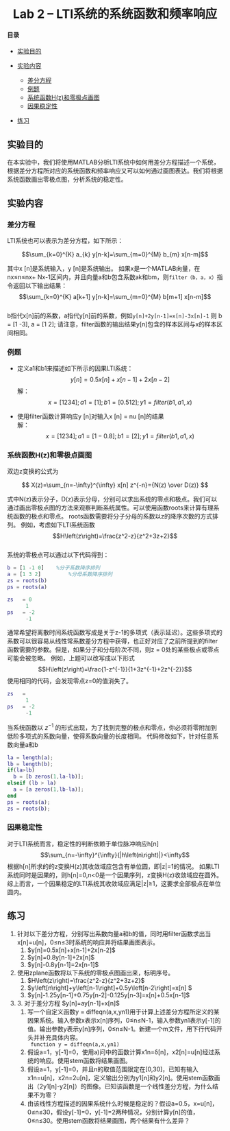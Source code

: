 # <div align='center'> Lab 2 – LTI系统的系统函数和频率响应</div>

#### 目录
- [实验目的](@实验目的 )
- [实验内容](@实验内容)
  - [差分方程](@差分方程)
   - [例题](@例题)
  - [系统函数H(z)和零极点画图](@系统函数H(z)和零极点画图)
  - [因果稳定性](@因果稳定性)
 
- [练习](@练习)


## 实验目的  
在本实验中，我们将使用MATLAB分析LTI系统中如何用差分方程描述一个系统，根据差分方程所对应的系统函数和频率响应又可以如何通过画图表达。我们将根据系统函数画出零极点图，分析系统的稳定性。

## 实验内容  
### 差分方程  
LTI系统也可以表示为差分方程，如下所示：  

$$\sum_{k=0}^{K} a_{k} y[n-k]=\sum_{m=0}^{M} b_{m} x[n-m]$$  

其中x [n]是系统输入，y [n]是系统输出。 如果x是一个MATLAB向量，在nx≤n≤nx+ Nx-1区间内，并且向量a和b包含系数ak和bm，则<code>filter（b，a，x）</code>指令返回以下输出结果：
$$\sum_{k=0}^{K} a[k+1] y[n-k]=\sum_{m=0}^{M} b[m+1] x[n-m]$$  
b指代x[n]前的系数，a指代y[n]前的系数，例如<code>y[n]+2y[n-1]=x[n]-3x[n]-1</code> 则
b = [1 -3], a = [1 2];
请注意，filter函数的输出结果y[n]包含的样本区间与x的样本区间相同。

### 例题
+ 定义a1和b1来描述如下所示的因果LTI系统：
$$y[n] = 0.5x[n] + x[n - 1] + 2x[n - 2]$$
解：
$$x = [1 2 3 4]; a1 = [1]; b1 = [0.5 1 2]; y1 = filter(b1,a1,x)$$

+ 使用filter函数计算响应y [n]对输入x [n] = nu [n]的结果  
解：
$$x = [1 2 3 4]; a1 = [1 -0.8]; b1 = [2]; y1 = filter(b1,a1,x)$$

### 系统函数H(z)和零极点画图  
双边z变换的公式为

$$ X(z)=\sum_{n=-\infty}^{\infty} x[n] z^{-n}={N(z) \over D(z)} $$  

式中N(z)表示分子，D(z)表示分母，分别可以求出系统的零点和极点。我们可以通过画出零极点图的方法来观察判断系统属性。可以使用函数roots来计算有理系统函数的极点和零点。 roots函数需要将分子分母的系数以z的降序次数的方式排列。 例如，考虑如下LTI系统函数
$$H\left(z\right)=\frac{z^2-z}{z^2+3z+2}$$  
系统的零极点可以通过以下代码得到：
```matlab
b = [1 -1 0] 	%分子系数降序排列
a = [1 3 2] 		%分母系数降序排列
zs = roots(b) 
ps = roots(a) 
```
```matlab
zs   = 0
      1
ps   = -2
      -1
```
通常希望将离散时间系统函数写成是关于z-1的多项式（表示延迟）。这些多项式的系数可以很容易从线性常系数差分方程中获得，也正好对应了之前所提到的filter函数需要的参数。但是，如果分子和分母阶次不同，则z = 0处的某些极点或零点可能会被忽略。 例如，上题可以改写成以下形式
$$H\left(z\right)=\frac{1-z^{-1}}{1+3z^{-1}+2z^{-2}}$$
使用相同的代码，会发现零点z=0的值消失了。
```matlab
zs   = 
      1
ps   = -2
      -1
```

当系统函数以 $z^{-1}$ 的形式出现，为了找到完整的极点和零点，你必须将零附加到低阶多项式的系数向量，使得系数向量的长度相同。 代码修改如下，针对任意系数向量a和b
```matlab
la = length(a);
lb = length(b);
if(la>lb)
  b = [b zeros(1,la-lb)];
elseif (lb > la)
  a = [a zeros(1,lb-la)];
end
ps = roots(a);
zs = roots(b);
```
### 因果稳定性  
对于LTI系统而言，稳定性的判断依赖于单位脉冲响应h[n]
$$\sum_{n=-\infty}^{\infty}{|h\left(n\right)|}<\infty$$
根据h[n]所求的的z变换H(z)其收敛域应包含有单位圆，即|z|=1的情况。
如果LTI系统同时是因果的，则h[n]=0,n<0是一个因果序列，z变换H(z)收敛域应在圆外。
综上而言，一个因果稳定的LTI系统其收敛域应满足|z|≥1，这要求全部极点在单位圆内。

## 练习
<ol>
  <li>针对以下差分方程，分别写出系数向量a和b的值，同时用filter函数求出当x[n]=u[n]，0≤n≤3时系统的响应并将结果画图表示。
    <ol>
      <li> $y[n]=0.5x[n]+x[n-1]+2x[n-2]$ </li>
      <li> $y[n]=0.8y[n-1]+2x[n]$ </li>
      <li> $y[n]-0.8y[n-1]=2x[n-1]$ </li>
    </ol>
  </li>
      
   <li>使用zplane函数将以下系统的零极点图画出来，标明序号。
     <ol>
      <li> $H\left(z\right)=\frac{z^2-z}{z^2+3z+2}$ </li>
      <li> $y\left[n\right]+y\left[n-1\right]+0.5y\left[n-2\right]=x[n] $</li>
      <li> $y[n]-1.25y[n-1]+0.75y[n-2]-0.125y[n-3]=x[n]+0.5x[n-1]$ </li>
     </ol>
   </li>
  
  <li>3.	对于差分方程 $y[n]=ay[n-1]+x[n]$ 
    <ol>
      <li>写一个自定义函数y = diffeqn(a,x,yn1)用于计算上述差分方程所定义的某因果系统。输入参数x表示x[n]序列，0≤n≤N-1，输入参数yn1表示y[-1]的值。输出参数y表示y[n]序列，0≤n≤N-1。新建一个m文件，用下行代码开头并补充具体内容。</li>
      <code> function y = diffeqn(a,x,yn1) </code>
      <li>假设a=1，y[-1]=0，使用a)问中的函数计算x1n=δ[n]，x2[n]=u[n]经过系统的响应。使用stem函数将结果画图。</li>
      <li>假设a=1，y[-1]=0，并且n的取值范围限定在[0,30]，已知有输入x1n=u[n]，x2n=2u[n]，定义输出分别为y1[n]和y2[n]。使用stem函数画出（2y1[n]-y2[n]）的图像。已知该函数是一个线性差分方程，为什么结果不为零？</li>
      <li>由该线性方程描述的因果系统什么时候是稳定的？假设a=0.5，x=u[n]，0≤n≤30，假设y[-1]=0，y[-1]=2两种情况，分别计算y[n]的值，0≤n≤30。使用stem函数将结果画图，两个结果有什么差异？</li>
    </ol>
  </li>  
</ol>






